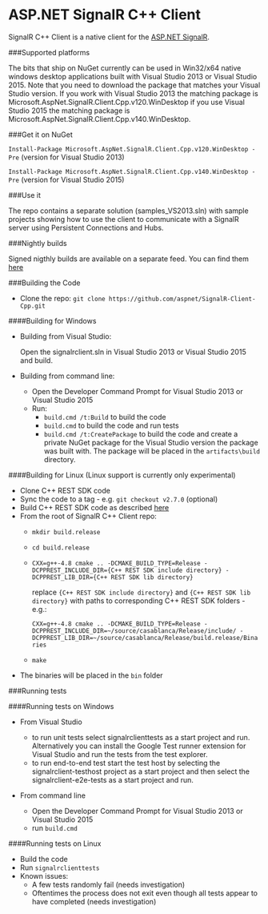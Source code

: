 ASP.NET SignalR C++ Client
========

SignalR C++ Client is a native client for the [ASP.NET SignalR](https://github.com/SignalR/SignalR/).

###Supported platforms

The bits that ship on NuGet currently can be used in Win32/x64 native windows desktop applications built with Visual Studio 2013 or Visual Studio 2015. Note that you need to download the package that matches your Visual Studio version. If you work with Visual Studio 2013 the matching package is Microsoft.AspNet.SignalR.Client.Cpp.v120.WinDesktop if you use Visual Studio 2015 the matching package is Microsoft.AspNet.SignalR.Client.Cpp.v140.WinDesktop.

###Get it on NuGet

`Install-Package Microsoft.AspNet.SignalR.Client.Cpp.v120.WinDesktop -Pre` (version for Visual Studio 2013)

`Install-Package Microsoft.AspNet.SignalR.Client.Cpp.v140.WinDesktop -Pre` (version for Visual Studio 2015)


###Use it

The repo contains a separate solution (samples_VS2013.sln) with sample projects showing how to use the client to communicate with a SignalR server using Persistent Connections and Hubs.

###Nightly builds

Signed nigthly builds are available on a separate feed. You can find them [here](https://dotnet.myget.org/gallery/aspnetcore-ci-dev)

###Building the Code

* Clone the repo:
  `git clone https://github.com/aspnet/SignalR-Client-Cpp.git`

####Building for Windows

* Building from Visual Studio:

  Open the signalrclient.sln in Visual Studio 2013 or Visual Studio 2015 and build.

* Building from command line:
  * Open the Developer Command Prompt for Visual Studio 2013 or Visual Studio 2015
  * Run:
    * `build.cmd /t:Build` to build the code
    * `build.cmd` to build the code and run tests
    * `build.cmd /t:CreatePackage` to build the code and create a private NuGet package for the Visual Studio version the package was built with. The package will be placed in the `artifacts\build` directory.

####Building for Linux (Linux support is currently only experimental)
 * Clone C++ REST SDK code
 * Sync the code to a tag - e.g. `git checkout v2.7.0` (optional)
 * Build C++ REST SDK code as described [here](https://github.com/Microsoft/cpprestsdk/wiki/How-to-build-for-Linux)
 * From the root of SignalR C++ Client repo:
   * `mkdir build.release`
   * `cd build.release`
   * `CXX=g++-4.8 cmake .. -DCMAKE_BUILD_TYPE=Release -DCPPREST_INCLUDE_DIR={C++ REST SDK include directory} -DCPPREST_LIB_DIR={C++ REST SDK lib directory}`

      replace `{C++ REST SDK include directory}` and `{C++ REST SDK lib directory}` with paths to corresponding C++ REST SDK folders - e.g.:

      `CXX=g++-4.8 cmake .. -DCMAKE_BUILD_TYPE=Release -DCPPREST_INCLUDE_DIR=~/source/casablanca/Release/include/ -DCPPREST_LIB_DIR=~/source/casablanca/Release/build.release/Binaries`
   * `make`
 * The binaries will be placed in the `bin` folder

###Running tests

####Running tests on Windows

* From Visual Studio
  * to run unit tests select signalrclienttests as a start project and run. Alternatively you can install the Google Test runner extension for Visual Studio and run the tests from the test explorer.
  * to run end-to-end test start the test host by selecting the signalrclient-testhost project as a start project and then select the signalrclient-e2e-tests as a start project and run.

* From command line
  * Open the Developer Command Prompt for Visual Studio 2013 or Visual Studio 2015
  * run `build.cmd`

####Running tests on Linux
* Build the code
* Run `signalrclienttests`
* Known issues:
  * A few tests randomly fail (needs investigation)
  * Oftentimes the process does not exit even though all tests appear to have completed (needs investigation)

